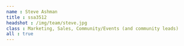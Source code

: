 ```yaml
---
name : Steve Ashman
title : ssa3512
headshot : /img/team/steve.jpg
class : Marketing, Sales, Community/Events (and community leads)
all : true
---
```

